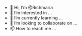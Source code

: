 - 👋 Hi, I’m @Richmaria
- 👀 I’m interested in ...
- 🌱 I’m currently learning ...
- 💞️ I’m looking to collaborate on ...
- 📫 How to reach me ...

<!---
Richmaria/Richmaria is a ✨ special ✨ repository because its `README.md` (this file) appears on your GitHub profile.
You can click the Preview link to take a look at your changes.
--->
